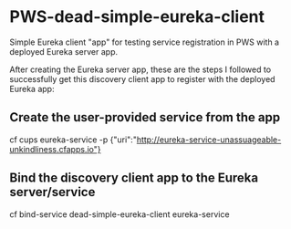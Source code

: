 # PWS-dead-simple-eureka-client
Simple Eureka client "app" for testing service registration in PWS with a deployed Eureka server app.

After creating the Eureka server app, these are the steps I followed to successfully get this discovery client app to register with the deployed Eureka app:

## Create the user-provided service from the app
cf cups eureka-service -p {"uri":"http://eureka-service-unassuageable-unkindliness.cfapps.io"}

## Bind the discovery client app to the Eureka server/service
cf bind-service dead-simple-eureka-client eureka-service

